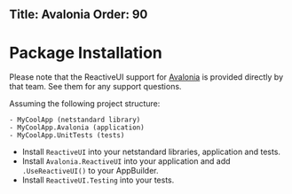 Title: Avalonia
Order: 90
---

<?# YouTube q6uWPtKw3UQ /?>

# Package Installation

Please note that the ReactiveUI support for [Avalonia](http://avaloniaui.net/) is provided directly by that team. See them for any support questions.

Assuming the following project structure:

```
- MyCoolApp (netstandard library)
- MyCoolApp.Avalonia (application)
- MyCoolApp.UnitTests (tests)
```

* Install `ReactiveUI` into your netstandard libraries, application and tests.
* Install `Avalonia.ReactiveUI` into your application and add `.UseReactiveUI()` to your AppBuilder.
* Install `ReactiveUI.Testing` into your tests.
